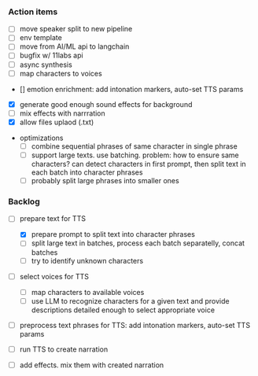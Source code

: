 ### Action items
- [ ] move speaker split to new pipeline
- [ ] env template
- [ ] move from AI/ML api to langchain
- [ ] bugfix w/ 11labs api
- [ ] async synthesis
- [ ] map characters to voices
- [] emotion enrichment: add intonation markers, auto-set TTS params
- [x] generate good enough sound effects for background
- [ ] mix effects with narrration
- [x] allow files uplaod (.txt)
- optimizations
    - [ ] combine sequential phrases of same character in single phrase
    - [ ] support large texts. use batching. problem: how to ensure same characters?
can detect characters in first prompt, then split text in each batch into character phrases
    - [ ] probably split large phrases into smaller ones

### Backlog
- [ ] prepare text for TTS
    - [x] prepare prompt to split text into character phrases
    - [ ] split large text in batches, process each batch separatelly, concat batches
    - [ ] try to identify unknown characters
- [ ] select voices for TTS
    - [ ] map characters to available voices
    - [ ] use LLM to recognize characters for a given text and provide descriptions
detailed enough to select appropriate voice
- [ ] preprocess text phrases for TTS: add intonation markers, auto-set TTS params
- [ ] run TTS to create narration
- [ ] add effects. mix them with created narration

